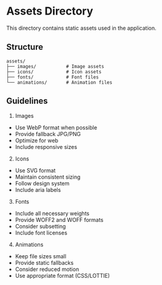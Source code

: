 # Assets Directory

This directory contains static assets used in the application.

## Structure

```
assets/
├── images/           # Image assets
├── icons/            # Icon assets
├── fonts/            # Font files
└── animations/       # Animation files
```

## Guidelines

1. Images
- Use WebP format when possible
- Provide fallback JPG/PNG
- Optimize for web
- Include responsive sizes

2. Icons
- Use SVG format
- Maintain consistent sizing
- Follow design system
- Include aria labels

3. Fonts
- Include all necessary weights
- Provide WOFF2 and WOFF formats
- Consider subsetting
- Include font licenses

4. Animations
- Keep file sizes small
- Provide static fallbacks
- Consider reduced motion
- Use appropriate format (CSS/LOTTIE)
